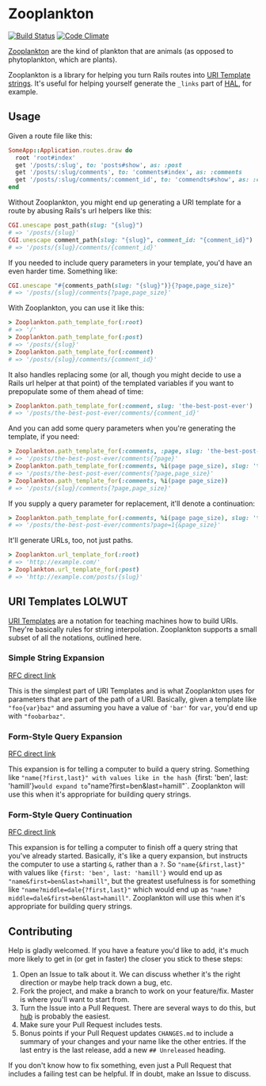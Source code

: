 # Zooplankton

[![Build Status](https://travis-ci.org/benhamill/zooplankton.png)](https://travis-ci.org/benhamill/zooplankton)
[![Code Climate](https://codeclimate.com/github/benhamill/zooplankton.png)](https://codeclimate.com/github/benhamill/zooplankton)

[Zooplankton](http://en.wikipedia.org/wiki/Zooplankton) are the kind of
plankton that are animals (as opposed to phytoplankton, which are plants).

Zooplankton is a library for helping you turn Rails routes into [URI Template
strings](#uri-templates-lolwut). It's useful for helping yourself generate the
`_links` part of [HAL](http://stateless.co/hal_specification.html), for example.

## Usage

Given a route file like this:

```ruby
SomeApp::Application.routes.draw do
  root 'root#index'
  get '/posts/:slug', to: 'posts#show', as: :post
  get '/posts/:slug/comments', to: 'comments#index', as: :comments
  get '/posts/:slug/comments/:comment_id', to: 'commendts#show', as: :comment
end
```

Without Zooplankton, you might end up generating a URI template for a route by
abusing Rails's url helpers like this:

```ruby
CGI.unescape post_path(slug: "{slug}")
# => '/posts/{slug}'
CGI.unescape comment_path(slug: "{slug}", comment_id: "{comment_id}")
# => '/posts/{slug}/comments/{comment_id}'
```

If you needed to include query parameters in your template, you'd have an even
harder time. Something like:

```ruby
CGI.unescape "#{comments_path(slug: "{slug}")}{?page,page_size}"
# => '/posts/{slug}/comments{?page,page_size}'
```

With Zooplankton, you can use it like this:

```ruby
> Zooplankton.path_template_for(:root)
# => '/'
> Zooplankton.path_template_for(:post)
# => '/posts/{slug}'
> Zooplankton.path_template_for(:comment)
# => '/posts/{slug}/comments/{comment_id}'
```

It also handles replacing some (or all, though you might decide to use a Rails
url helper at that point) of the templated variables if you want to prepopulate
some of them ahead of time:

``` ruby
> Zooplankton.path_template_for(:comment, slug: 'the-best-post-ever')
# => '/posts/the-best-post-ever/comments/{comment_id}'
```

And you can add some query parameters when you're generating the template, if
you need:

``` ruby
> Zooplankton.path_template_for(:comments, :page, slug: 'the-best-post-ever')
# => '/posts/the-best-post-ever/comments{?page}'
> Zooplankton.path_template_for(:comments, %i(page page_size), slug: 'the-best-post-ever')
# => '/posts/the-best-post-ever/comments{?page,page_size}'
> Zooplankton.path_template_for(:comments, %i(page page_size))
# => '/posts/{slug}/comments{?page,page_size}'
```

If you supply a query parameter for replacement, it'll denote a continuation:

``` ruby
> Zooplankton.path_template_for(:comments, %i(page page_size), slug: 'the-best-post-ever', page: 1)
# => '/posts/the-best-post-ever/comments?page=1{&page_size}'
```

It'll generate URLs, too, not just paths.

``` ruby
> Zooplankton.url_template_for(:root)
# => 'http://example.com/'
> Zooplankton.url_template_for(:post)
# => 'http://example.com/posts/{slug}'
```

## URI Templates LOLWUT

[URI Templates](http://tools.ietf.org/html/rfc6570) are a notation for teaching
machines how to build URIs. They're basically rules for string interpolation.
Zooplankton supports a small subset of all the notations, outlined here.

### Simple String Expansion

[RFC direct link](http://tools.ietf.org/html/rfc6570#section-3.2.2)

This is the simplest part of URI Templates and is what Zooplankton uses for
parameters that are part of the path of a URI. Basically, given a template like
`"foo{var}baz"` and assuming you have a value of `'bar'` for `var`, you'd end up
with `"foobarbaz"`.

### Form-Style Query Expansion

[RFC direct link](http://tools.ietf.org/html/rfc6570#section-3.2.8)

This expansion is for telling a computer to build a query string. Something like
`"name{?first,last}" with values like in the hash `{first: 'ben', last:
'hamill'}` would expand to `"name?first=ben&last=hamill"`. Zooplankton will use
this when it's appropriate for building query strings.

### Form-Style Query Continuation

[RFC direct link](http://tools.ietf.org/html/rfc6570#section-3.2.9)

This expansion is for telling a computer to finish off a query string that
you've already started. Basically, it's like a query expansion, but instructs
the computer to use a starting `&`, rather than a `?`. So `"name{&first,last}"`
with values like `{first: 'ben', last: 'hamill'}` would end up as
`"name&first=ben&last=hamill"`, but the greatest usefulness is for something
like `"name?middle=dale{?first,last}"` which would end up as
`"name?middle=dale&first=ben&last=hamill"`. Zooplankton will use this when it's
appropriate for building query strings.


## Contributing

Help is gladly welcomed. If you have a feature you'd like to add, it's much more
likely to get in (or get in faster) the closer you stick to these steps:

1. Open an Issue to talk about it. We can discuss whether it's the right
   direction or maybe help track down a bug, etc.
1. Fork the project, and make a branch to work on your feature/fix. Master is
   where you'll want to start from.
1. Turn the Issue into a Pull Request. There are several ways to do this, but
   [hub](https://github.com/defunkt/hub) is probably the easiest.
1. Make sure your Pull Request includes tests.
1. Bonus points if your Pull Request updates `CHANGES.md` to include a summary
   of your changes and your name like the other entries. If the last entry is
   the last release, add a new `## Unreleased` heading.

If you don't know how to fix something, even just a Pull Request that includes a
failing test can be helpful. If in doubt, make an Issue to discuss.
